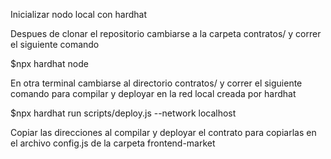 Inicializar nodo local con hardhat

Despues de clonar el repositorio cambiarse a la carpeta contratos/ y correr el siguiente comando

$npx hardhat node

En otra terminal cambiarse al directorio contratos/ y correr el siguiente comando para compilar y deployar en la red local creada por hardhat

$npx hardhat run scripts/deploy.js --network localhost

Copiar las direcciones al compilar y deployar el contrato para copiarlas en el archivo config.js de la carpeta frontend-market
